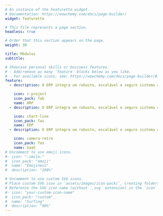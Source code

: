 ```yaml
---
# An instance of the Featurette widget.
# Documentation: https://wowchemy.com/docs/page-builder/
widget: featurette

# This file represents a page section.
headless: true

# Order that this section appears on the page.
weight: 30

title: Módulos
subtitle:

# Showcase personal skills or business features.
# - Add/remove as many `feature` blocks below as you like.
# - For available icons, see: https://wowchemy.com/docs/page-builder/#icons
feature:
  - description: O ERP integra um robusto, escalável e seguro sistema de gestão empresarial focado no varejo brasileiro

    icon: r-project
    icon_pack: fab
    name: HRP
  - description: O ERP integra um robusto, escalável e seguro sistema de gestão empresarial focado no varejo brasileiro

    icon: chart-line
    icon_pack: fas
    name: ERP
  - description: O ERP integra um robusto, escalável e seguro sistema de gestão empresarial focado no varejo brasileiro

    icon: camera-retro
    icon_pack: fas
    name: SaaS
# Uncomment to use emoji icons.
#- icon: ":smile:"
#  icon_pack: "emoji"
#  name: "Emojiness"
#  description: "100%"

# Uncomment to use custom SVG icons.
# Place custom SVG icon in `assets/images/icon-pack/`, creating folders if necessary.
# Reference the SVG icon name (without `.svg` extension) in the `icon` field.
#- icon: "your-custom-icon-name"
#  icon_pack: "custom"
#  name: "Surfing"
#  description: "90%"
---
```

